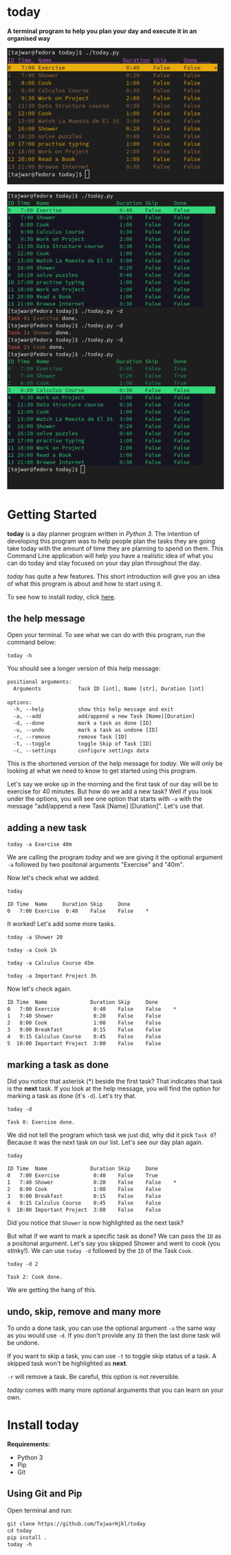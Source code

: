 # today

**A terminal program to help you plan your day and execute it in an organised way**

![screenshot_1](screenshots/screenshot_1.png)

![screenshot_2](screenshots/screenshot_2.png)

# Getting Started

**today** is a day planner program written in *Python 3*. The intention of developing this program was to help people plan the tasks they are going take today with the amount of time they are planning to spend on them. This Command Line application will help you have a realistic idea of what you can do today and stay focused on your day plan throughout the day.

*today* has quite a few features. This short introduction will give you an idea of what this program is about and how to start using it.

To see how to install *today*, click [here](#Install-today).

## the help message

Open your terminal. To see what we can do with this program, run the command below:

```console
today -h
```

You should see a longer version of this help message:

```
positional arguments:
  Arguments            Task ID [int], Name [str], Duration [int]

options:
  -h, --help           show this help message and exit
  -a, --add            add/append a new Task [Name][Duration]
  -d, --done           mark a task as done [ID]
  -u, --undo           mark a task as undone [ID]
  -r, --remove         remove Task [ID]
  -t, --toggle         toggle Skip of Task [ID]
  -c, --settings       configure settings data
```

This is the shortened version of the help message for *today*. We will only be looking at what we need to know to get started using this program.

Let's say we woke up in the morning and the first task of our day will be to exercise for 40 minutes. But how do we add a new task? Well if you look under the options, you will see one option that starts with `-a` with the message "add/append a new Task [Name] [Duration]".  Let's use that.

## adding a new task

```console
today -a Exercise 40m
```

We are calling the program *today* and we are giving it the optional argument `-a` followed by two positonal arguments "Exercise" and "40m".

Now let's check what we added:

```console
today
```

```
ID Time  Name     Duration Skip     Done
0   7:00 Exercise  0:40    False    False    *
```

It worked! Let's add some more tasks.

```console
today -a Shower 20
```

```console
today -a Cook 1h
```

```console
today -a Calculus Course 45m
```

```console
today -a Important Project 3h
```

Now let's check again.

```
ID Time  Name              Duration Skip     Done
0   7:00 Exercise           0:40    False    False    *
1   7:40 Shower             0:20    False    False
2   8:00 Cook               1:00    False    False
3   9:00 Breakfast          0:15    False    False
4   9:15 Calculus Course    0:45    False    False
5  10:00 Important Project  3:00    False    False
```

## marking a task as done

Did you notice that asterisk (*) beside the first task? That indicates that task is the **next** task. If you look at the help message, you will find the option for marking a task as done (it's `-d`). Let's try that.

```console
today -d
```

```console
Task 0: Exercise done.
```

We did not tell the program which task we just did, why did it pick `Task 0`? Because it was the next task on our list. Let's see our day plan again.

```console
today
```

```
ID Time  Name              Duration Skip     Done
0   7:00 Exercise           0:40    False    True
1   7:40 Shower             0:20    False    False    *
2   8:00 Cook               1:00    False    False
3   9:00 Breakfast          0:15    False    False
4   9:15 Calculus Course    0:45    False    False
5  10:00 Important Project  3:00    False    False
```

Did you notice that `Shower` is now highlighted as the next task?

But what if we want to mark a specific task as done? We can pass the `ID` as a positonal argument. Let's say you skipped Shower and went to cook (you stinky!). We can use `today -d` followed by the `ID` of the Task `Cook`.

```console
today -d 2
```

```
Task 2: Cook done.
```

We are getting the hang of this.

## undo, skip, remove and many more

To undo a done task, you can use the optional argument `-u` the same way as you would use `-d`. If you don't provide any `ID` then the last done task will be undone.

If you want to skip a task, you can use `-t` to toggle skip status of a task. A skipped task won't be highlighted as **next**.

`-r` will remove a task. Be careful, this option is not reversible.

*today* comes with many more optional arguments that you can learn on your own.

# Install today

**Requirements:**

* Python 3
* Pip
* Git

## Using Git and Pip

Open terminal and run:

```console
git clone https://github.com/TajwarHjkl/today
cd today
pip install .
today -h
```

